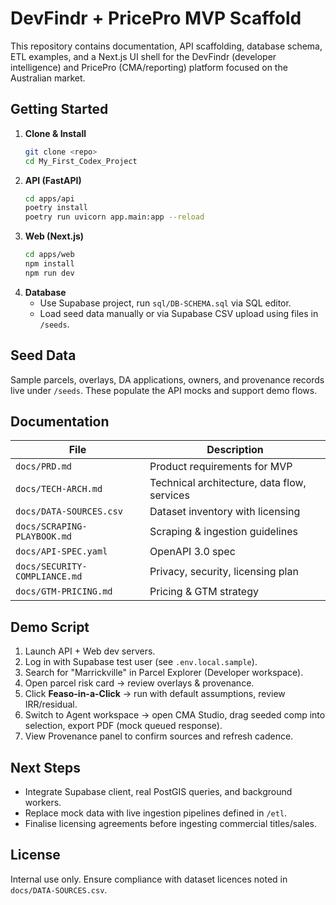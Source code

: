 # DevFindr + PricePro MVP Scaffold

This repository contains documentation, API scaffolding, database schema, ETL examples, and a Next.js UI shell for the DevFindr (developer intelligence) and PricePro (CMA/reporting) platform focused on the Australian market.

## Getting Started
1. **Clone & Install**
   ```bash
   git clone <repo>
   cd My_First_Codex_Project
   ```
2. **API (FastAPI)**
   ```bash
   cd apps/api
   poetry install
   poetry run uvicorn app.main:app --reload
   ```
3. **Web (Next.js)**
   ```bash
   cd apps/web
   npm install
   npm run dev
   ```
4. **Database**
   - Use Supabase project, run `sql/DB-SCHEMA.sql` via SQL editor.
   - Load seed data manually or via Supabase CSV upload using files in `/seeds`.

## Seed Data
Sample parcels, overlays, DA applications, owners, and provenance records live under `/seeds`. These populate the API mocks and support demo flows.

## Documentation
| File | Description |
| --- | --- |
| `docs/PRD.md` | Product requirements for MVP |
| `docs/TECH-ARCH.md` | Technical architecture, data flow, services |
| `docs/DATA-SOURCES.csv` | Dataset inventory with licensing |
| `docs/SCRAPING-PLAYBOOK.md` | Scraping & ingestion guidelines |
| `docs/API-SPEC.yaml` | OpenAPI 3.0 spec |
| `docs/SECURITY-COMPLIANCE.md` | Privacy, security, licensing plan |
| `docs/GTM-PRICING.md` | Pricing & GTM strategy |

## Demo Script
1. Launch API + Web dev servers.
2. Log in with Supabase test user (see `.env.local.sample`).
3. Search for "Marrickville" in Parcel Explorer (Developer workspace).
4. Open parcel risk card → review overlays & provenance.
5. Click **Feaso-in-a-Click** → run with default assumptions, review IRR/residual.
6. Switch to Agent workspace → open CMA Studio, drag seeded comp into selection, export PDF (mock queued response).
7. View Provenance panel to confirm sources and refresh cadence.

## Next Steps
- Integrate Supabase client, real PostGIS queries, and background workers.
- Replace mock data with live ingestion pipelines defined in `/etl`.
- Finalise licensing agreements before ingesting commercial titles/sales.

## License
Internal use only. Ensure compliance with dataset licences noted in `docs/DATA-SOURCES.csv`.
